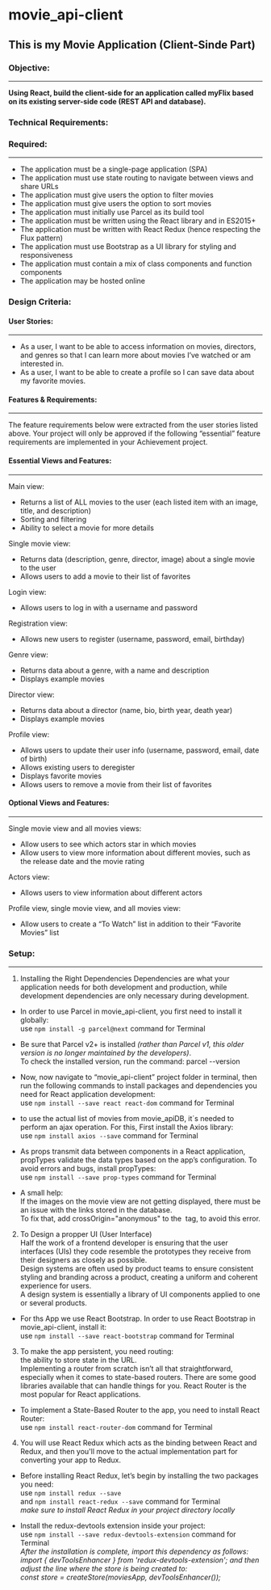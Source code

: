 # movie_api-client

## This is my Movie Application (Client-Sinde Part)

### Objective:

---

**Using React, build the client-side for an application called myFlix based on its existing server-side code (REST API and database).**

### Technical Requirements:

### Required:

---

- The application must be a single-page application (SPA)
- The application must use state routing to navigate between views and share URLs
- The application must give users the option to filter movies
- The application must give users the option to sort movies
- The application must initially use Parcel as its build tool
- The application must be written using the React library and in ES2015+
- The application must be written with React Redux (hence respecting the Flux pattern)
- The application must use Bootstrap as a UI library for styling and responsiveness
- The application must contain a mix of class components and function components
- The application may be hosted online

### Design Criteria:

#### User Stories:

---

- As a user, I want to be able to access information on movies, directors, and genres so that I can learn more about movies I’ve watched or am interested in.
- As a user, I want to be able to create a profile so I can save data about my favorite movies.

#### Features & Requirements:

---

The feature requirements below were extracted from the user stories listed above. Your project will only be approved if the following “essential” feature requirements are implemented in your Achievement project.

#### Essential Views and Features:

---

Main view:

- Returns a list of ALL movies to the user (each listed item with an image, title, and description)
- Sorting and filtering
- Ability to select a movie for more details

Single movie view:

- Returns data (description, genre, director, image) about a single movie to the user
- Allows users to add a movie to their list of favorites

Login view:

- Allows users to log in with a username and password

Registration view:

- Allows new users to register (username, password, email, birthday)

Genre view:

- Returns data about a genre, with a name and description
- Displays example movies

Director view:

- Returns data about a director (name, bio, birth year, death year)
- Displays example movies

Profile view:

- Allows users to update their user info (username, password, email, date of birth)
- Allows existing users to deregister
- Displays favorite movies
- Allows users to remove a movie from their list of favorites

#### Optional Views and Features:

---

Single movie view and all movies views:

- Allow users to see which actors star in which movies
- Allow users to view more information about different movies, such as the release date and the movie rating

Actors view:

- Allows users to view information about different actors

Profile view, single movie view, and all movies view:

- Allow users to create a “To Watch” list in addition to their “Favorite Movies” list

### Setup:

---

1. Installing the Right Dependencies
   Dependencies are what your application needs for both development and production, while development dependencies are only necessary during development.

- In order to use Parcel in movie_api-client, you first need to install it globally:<br/>
  use `npm install -g parcel@next` command for Terminal

- Be sure that Parcel v2+ is installed _(rather than Parcel v1, this older version is no longer maintained by the developers)_.<br/>
  To check the installed version, run the command: parcel --version

- Now, now navigate to “movie_api-client” project folder in terminal, then run the following commands to install packages and dependencies you need for React application development:<br/>
  use `npm install --save react react-dom` command for Terminal

- to use the actual list of movies from movie_apiDB, it´s needed to perform an ajax operation. For this, First install the Axios library:<br/>
  use `npm install axios --save` command for Terminal

- As props transmit data between components in a React application, propTypes validate the data types based on the app’s configuration. To avoid errors and bugs, install propTypes:<br/>
  use `npm install --save prop-types` command for Terminal

- A small help:<br/>
  If the images on the movie view are not getting displayed, there must be an issue with the links stored in the database.<br/>
  To fix that, add crossOrigin="anonymous" to the <img> tag, to avoid this error.

2. To Design a propper UI (User Interface)<br/>
   Half the work of a frontend developer is ensuring that the user interfaces (UIs) they code resemble the prototypes they receive from their designers as closely as possible.<br/>
   Design systems are often used by product teams to ensure consistent styling and branding across a product, creating a uniform and coherent experience for users.<br/>
   A design system is essentially a library of UI components applied to one or several products.

- For ths App we use React Bootstrap. In order to use React Bootstrap in movie_api-client, install it:<br/>
  use `npm install --save react-bootstrap` command for Terminal

3. To make the app persistent, you need routing: <br/>
   the ability to store state in the URL. <br/>
   Implementing a router from scratch isn’t all that straightforward, especially when it comes to state-based routers. There are some good libraries available that can handle things for you. React Router is the most popular for React applications.

- To implement a State-Based Router to the app, you need to install React Router: <br/>
  use `npm install react-router-dom` command for Terminal

4. You will use React Redux which acts as the binding between React and Redux, and then you'll move to the actual implementation part for converting your app to Redux.

- Before installing React Redux, let’s begin by installing the two packages you need: <br/>
  use `npm install redux --save` <br/>
  and `npm install react-redux --save` command for Terminal<br/>
  _make sure to install React Redux in your project directory locally_

- Install the redux-devtools extension inside your project:<br/>
  use `npm install --save redux-devtools-extension` command for Terminal<br/>
  _After the installation is complete, import this dependency as follows: <br/>_
  _import { devToolsEnhancer } from 'redux-devtools-extension'; and then adjust the line where the store is being created to: <br/>_
  _const store = createStore(moviesApp, devToolsEnhancer());_
